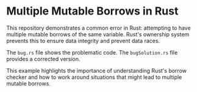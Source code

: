 # Multiple Mutable Borrows in Rust
This repository demonstrates a common error in Rust: attempting to have multiple mutable borrows of the same variable.  Rust's ownership system prevents this to ensure data integrity and prevent data races.

The `bug.rs` file shows the problematic code.  The `bugSolution.rs` file provides a corrected version.

This example highlights the importance of understanding Rust's borrow checker and how to work around situations that might lead to multiple mutable borrows.